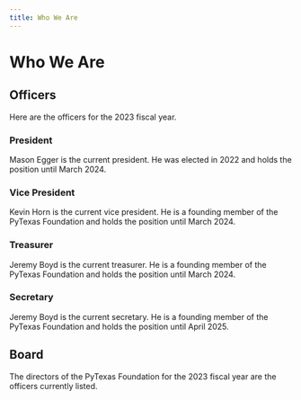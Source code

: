 ```yaml
---
title: Who We Are
---
```

# Who We Are

## Officers

Here are the officers for the 2023 fiscal year.

### President

Mason Egger is the current president. He was elected in 2022 and holds the position until March 2024.

### Vice President

Kevin Horn is the current vice president. He is a founding member of the PyTexas
Foundation and holds the position until March 2024.

### Treasurer

Jeremy Boyd is the current treasurer. He is a founding member of the PyTexas
Foundation and holds the position until March 2024.

### Secretary

Jeremy Boyd is the current secretary. He is a founding member of the PyTexas
Foundation and holds the position until April 2025.

## Board

The directors of the PyTexas Foundation for the 2023 fiscal year are the officers currently listed.